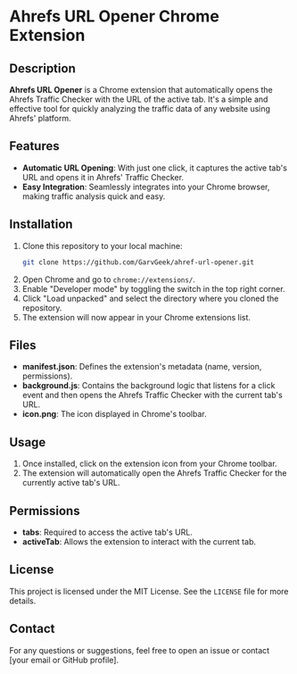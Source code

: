 # **Ahrefs URL Opener Chrome Extension**

## Description

**Ahrefs URL Opener** is a Chrome extension that automatically opens the Ahrefs Traffic Checker with the URL of the active tab. It's a simple and effective tool for quickly analyzing the traffic data of any website using Ahrefs' platform.

## Features

- **Automatic URL Opening**: With just one click, it captures the active tab's URL and opens it in Ahrefs' Traffic Checker.
- **Easy Integration**: Seamlessly integrates into your Chrome browser, making traffic analysis quick and easy.

## Installation

1. Clone this repository to your local machine:
    ```bash
    git clone https://github.com/GarvGeek/ahref-url-opener.git
    ```
2. Open Chrome and go to `chrome://extensions/`.
3. Enable "Developer mode" by toggling the switch in the top right corner.
4. Click "Load unpacked" and select the directory where you cloned the repository.
5. The extension will now appear in your Chrome extensions list.

## Files

- **manifest.json**: Defines the extension's metadata (name, version, permissions).
- **background.js**: Contains the background logic that listens for a click event and then opens the Ahrefs Traffic Checker with the current tab's URL.
- **icon.png**: The icon displayed in Chrome's toolbar.

## Usage

1. Once installed, click on the extension icon from your Chrome toolbar.
2. The extension will automatically open the Ahrefs Traffic Checker for the currently active tab's URL.

## Permissions

- **tabs**: Required to access the active tab's URL.
- **activeTab**: Allows the extension to interact with the current tab.

## License

This project is licensed under the MIT License. See the `LICENSE` file for more details.

## Contact

For any questions or suggestions, feel free to open an issue or contact [your email or GitHub profile].
